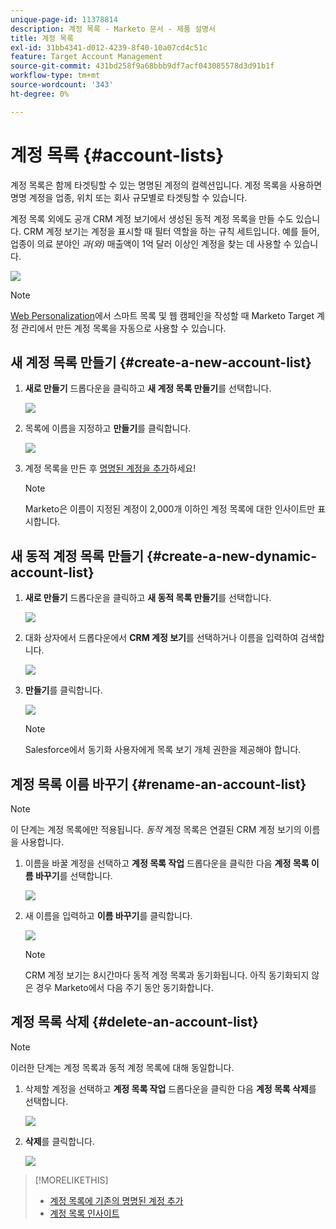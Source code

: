 ```yaml
---
unique-page-id: 11378814
description: 계정 목록 - Marketo 문서 - 제품 설명서
title: 계정 목록
exl-id: 31bb4341-d012-4239-8f40-10a07cd4c51c
feature: Target Account Management
source-git-commit: 431bd258f9a68bbb9df7acf043085578d3d91b1f
workflow-type: tm+mt
source-wordcount: '343'
ht-degree: 0%

---
```


# 계정 목록 {#account-lists}

계정 목록은 함께 타겟팅할 수 있는 명명된 계정의 컬렉션입니다. 계정 목록을 사용하면 명명 계정을 업종, 위치 또는 회사 규모별로 타겟팅할 수 있습니다.

계정 목록 외에도 공개 CRM 계정 보기에서 생성된 동적 계정 목록을 만들 수도 있습니다. CRM 계정 보기는 계정을 표시할 때 필터 역할을 하는 규칙 세트입니다. 예를 들어, 업종이 의료 분야인 *과(와)* 매출액이 1억 달러 이상인 계정을 찾는 데 사용할 수 있습니다.

![](assets/one.png)

>[!NOTE]
>
>[Web Personalization](/help/marketo/product-docs/web-personalization/using-web-segments/web-segments.md)에서 스마트 목록 및 웹 캠페인을 작성할 때 Marketo Target 계정 관리에서 만든 계정 목록을 자동으로 사용할 수 있습니다.

## 새 계정 목록 만들기 {#create-a-new-account-list}

1. **새로 만들기** 드롭다운을 클릭하고 **새 계정 목록 만들기**&#x200B;를 선택합니다.

   ![](assets/1a.png)

1. 목록에 이름을 지정하고 **만들기**&#x200B;를 클릭합니다.

   ![](assets/three-0.png)

1. 계정 목록을 만든 후 [명명된 계정을 추가](/help/marketo/product-docs/target-account-management/target/named-accounts/add-an-existing-named-account-to-an-account-list.md)하세요!

   >[!NOTE]
   >
   >Marketo은 이름이 지정된 계정이 2,000개 이하인 계정 목록에 대한 인사이트만 표시합니다.

## 새 동적 계정 목록 만들기 {#create-a-new-dynamic-account-list}

1. **새로 만들기** 드롭다운을 클릭하고 **새 동적 목록 만들기**&#x200B;를 선택합니다.

   ![](assets/1.png)

1. 대화 상자에서 드롭다운에서 **CRM 계정 보기**&#x200B;를 선택하거나 이름을 입력하여 검색합니다.

   ![](assets/image2017-7-18-9-48-23.png)

1. **만들기**&#x200B;를 클릭합니다.

   ![](assets/step4.jpg)

   >[!NOTE]
   >
   >Salesforce에서 동기화 사용자에게 목록 보기 개체 권한을 제공해야 합니다.

## 계정 목록 이름 바꾸기 {#rename-an-account-list}

>[!NOTE]
>
>이 단계는 계정 목록에만 적용됩니다. _동적_ 계정 목록은 연결된 CRM 계정 보기의 이름을 사용합니다.

1. 이름을 바꿀 계정을 선택하고 **계정 목록 작업** 드롭다운을 클릭한 다음 **계정 목록 이름 바꾸기**&#x200B;를 선택합니다.

   ![](assets/three.png)

1. 새 이름을 입력하고 **이름 바꾸기**&#x200B;를 클릭합니다.

   ![](assets/four.png)

   >[!NOTE]
   >
   >CRM 계정 보기는 8시간마다 동적 계정 목록과 동기화됩니다. 아직 동기화되지 않은 경우 Marketo에서 다음 주기 동안 동기화합니다.

## 계정 목록 삭제 {#delete-an-account-list}

>[!NOTE]
>
>이러한 단계는 계정 목록과 동적 계정 목록에 대해 동일합니다.

1. 삭제할 계정을 선택하고 **계정 목록 작업** 드롭다운을 클릭한 다음 **계정 목록 삭제**&#x200B;를 선택합니다.

   ![](assets/five.png)

1. **삭제**&#x200B;를 클릭합니다.

   ![](assets/six.png)

>[!MORELIKETHIS]
>
>* [계정 목록에 기존의 명명된 계정 추가](/help/marketo/product-docs/target-account-management/target/named-accounts/add-an-existing-named-account-to-an-account-list.md)
>* [계정 목록 인사이트](/help/marketo/product-docs/target-account-management/measure/account-list-insights.md)
